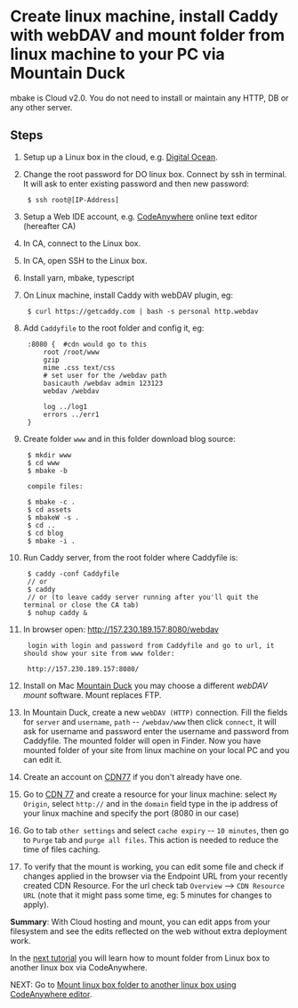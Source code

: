 # Create linux machine, install Caddy with webDAV and mount folder from linux machine to your PC via Mountain Duck 

mbake is Cloud v2.0. You do not need to install or maintain any HTTP, DB or any other server.

## Steps

1. Setup up a Linux box in the cloud, e.g. [Digital Ocean](www.digitalocean.com).

1. Change the root password for DO linux box. Connect by ssh in terminal. It will ask to enter existing password and then new password:

        $ ssh root@[IP-Address]

1. Setup a Web IDE account, e.g. [CodeAnywhere](https://codeanywhere.com) online text editor (hereafter CA)

1. In CA, connect to the Linux box.

1. In CA, open SSH to the Linux box.

1. Install yarn, mbake, typescript

1. On Linux machine, install Caddy with webDAV plugin, eg:

        $ curl https://getcaddy.com | bash -s personal http.webdav

1. Add `Caddyfile` to the root folder and config it, eg:

        :8080 {  #cdn would go to this 
            root /root/www
            gzip
            mime .css text/css
            # set user for the /webdav path
            basicauth /webdav admin 123123 
            webdav /webdav 
            
            log ../log1
            errors ../err1
        }

1. Create folder `www` and in this folder download blog source:

        $ mkdir www
        $ cd www 
        $ mbake -b 

        compile files:

        $ mbake -c .
        $ cd assets
        $ mbakeW -s .
        $ cd ..
        $ cd blog
        $ mbake -i .

1. Run Caddy server, from the root folder where Caddyfile is:
    
        $ caddy -conf Caddyfile 
        // or 
        $ caddy 
        // or (to leave caddy server running after you'll quit the terminal or close the CA tab)
        $ nohup caddy &

1. In browser open:
        http://157.230.189.157:8080/webdav

        login with login and password from Caddyfile and go to url, it should show your site from www folder:

        http://157.230.189.157:8080/

1. Install on Mac [Mountain Duck](https://mountainduck.io) you may choose a different _webDAV mount_ software. Mount replaces FTP.

1. In Mountain Duck, create a new `webDAV (HTTP)` connection. Fill the fields for `server` and `username`, `path` -- `/webdav/www` then click `connect`, it will ask for username and password enter the username and password from Caddyfile. The mounted folder will open in Finder. 
    Now you have mounted folder of your site from linux machine on your local PC and you can edit it.

1. Create an account on [CDN77](https://www.cdn77.com/) if you don't already have one.

1. Go to [CDN 77](https://client.cdn77.com) and create a resource for your linux machine: select `My Origin`, select `http://` and in the `domain` field type in the ip address of your linux machine and specify the port (8080 in our case)

1. Go to tab `other settings` and select `cache expiry` -- `10 minutes`, then go to `Purge` tab and `purge all files`. This action is needed to reduce the time of files caching.

1. To verify that the mount is working, you can edit some file and check if changes applied in the browser via the Endpoint URL from your recently created CDN Resource. For the url check tab `Overview` --> `CDN Resource URL` (note that it might pass some time, eg: 5 minutes for changes to apply).

__Summary__: With Cloud hosting and mount, you can edit apps from your filesystem and see the edits reflected on the web without extra deployment work.

In the [next tutorial](/ca/) you will learn how to mount folder from Linux box to another linux box via CodeAnywhere.

NEXT: Go to [Mount linux box folder to another linux box using CodeAnywhere editor](/ca/).